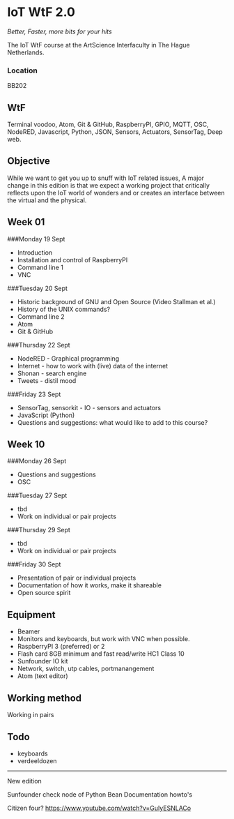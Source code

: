 # IoT WtF 2.0
*Better, Faster, more bits for your hits*

The IoT WtF course at the ArtScience Interfaculty in The Hague Netherlands.

### Location
BB202

## WtF
Terminal voodoo, Atom, Git & GitHub, RaspberryPI, GPIO, MQTT, OSC, NodeRED, Javascript, Python, JSON, Sensors, Actuators, SensorTag, Deep web.

## Objective
While we want to get you up to snuff with IoT related issues, A major change in this edition is that we expect a working project that critically reflects upon the IoT world of wonders and or creates an interface between the virtual and the physical.

## Week 01
###Monday 19 Sept
* Introduction 
* Installation and control of RaspberryPI
* Command line 1
* VNC

###Tuesday 20 Sept
* Historic background of GNU and Open Source (Video Stallman et al.)
* History of the UNIX commands?
* Command line 2
* Atom
* Git & GitHub

###Thursday 22 Sept
* NodeRED - Graphical programming
* Internet - how to work with (live) data of the internet
* Shonan - search engine
* Tweets - distil mood

###Friday 23 Sept
* SensorTag, sensorkit - IO - sensors and actuators
* JavaScript (Python)
* Questions and suggestions: what would like to add to this course?

## Week 10
###Monday 26 Sept
* Questions and suggestions
* OSC 

###Tuesday 27 Sept
* tbd
* Work on individual or pair projects

###Thursday 29 Sept
* tbd
* Work on individual or pair projects

###Friday 30 Sept
* Presentation of pair or individual projects
* Documentation of how it works, make it shareable
* Open source spirit

## Equipment
* Beamer
* Monitors and keyboards, but work with VNC when possible.
* RaspberryPI 3 (preferred) or 2
* Flash card 8GB minimum and fast read/write HC1 Class 10 
* Sunfounder IO kit
* Network, switch, utp cables, portmanangement
* Atom (text editor)

## Working method
Working in pairs

## Todo
- keyboards
- verdeeldozen

------------
New edition

Sunfounder check node of Python 
Bean
Documentation howto's

Citizen four?
https://www.youtube.com/watch?v=GuIyESNLACo
